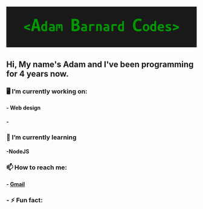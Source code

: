 ![alt text](https://github.com/AdamBCodes/AdamBCodes/blob/main/Github.png)
## Hi, My name's Adam and I've been programming for 4 years now.


### 🖥️  I’m currently working on:
#### - Web design
#### -

### 📖  I’m currently learning 
#### -NodeJS

### 📫  How to reach me: 
#### - [Gmail](mailto:adamc.barnard1@gmail.com)

### - ⚡  Fun fact: 
